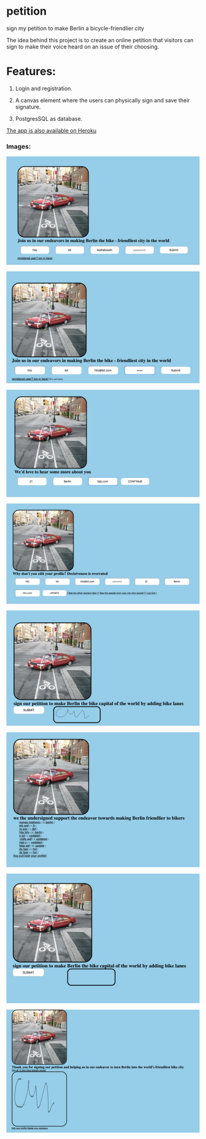 # petition
sign my petition to make Berlin a bicycle-friendlier city

The idea behind this project is to create an online petition that visitors can sign to make their voice heard on an issue of their choosing.


# Features:

1. Login and registration.

2. A canvas element where the users can physically sign and save their signature.

3. PostgresSQL as database.


[The app is also available on Heroku](https://hilaspetition.herokuapp.com/)
### Images:

<p align="center"><img src="imgsForGithub/img1.png"></p>

<p align="center"><img src="imgsForGithub/img2.png"></p>

<p align="center"><img src="imgsForGithub/img3.png"></p>

<p align="center"><img src="imgsForGithub/img4.png"></p>

<p align="center"><img src="imgsForGithub/img5.png"></p>

<p align="center"><img src="imgsForGithub/img6.png"></p>

<p align="center"><img src="imgsForGithub/img7.png"></p>

<p align="center"><img src="imgsForGithub/img8.png"></p>
